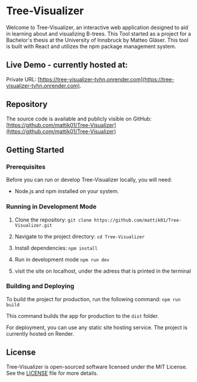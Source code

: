 # Tree-Visualizer

Welcome to Tree-Visualizer, an interactive web application designed to aid in learning about and visualizing B-trees. This Tool started as a project for a Bachelor's thesis at the University of Innsbruck by Matteo Gläser. This tool is built with React and utilizes the npm package management system.

## Live Demo - currently hosted at:

Private URL: [https://tree-visualizer-tvhn.onrender.com](https://tree-visualizer-tvhn.onrender.com).

## Repository

The source code is available and publicly visible on GitHub: [https://github.com/mattik01/Tree-Visualizer](https://github.com/mattik01/Tree-Visualizer)


## Getting Started

### Prerequisites

Before you can run or develop Tree-Visualizer locally, you will need:

- Node.js and npm installed on your system.

### Running in Development Mode

1. Clone the repository:
```git clone https://github.com/mattik01/Tree-Visualizer.git```

2. Navigate to the project directory:
```cd Tree-Visualizer```

3. Install dependencies:
```npm install```

4. Run in development mode 
```npm run dev```

5. visit the site on localhost, under the adress that is printed in the terminal

### Building and Deploying

To build the project for production, run the following command:
```npm run build```


This command builds the app for production to the `dist` folder.

For deployment, you can use any static site hosting service. The project is currently hosted on Render.

## License

Tree-Visualizer is open-sourced software licensed under the MIT License. See the [LICENSE](https://github.com/mattik01/Tree-Visualizer/blob/main/Liscence.md) file for more details.





